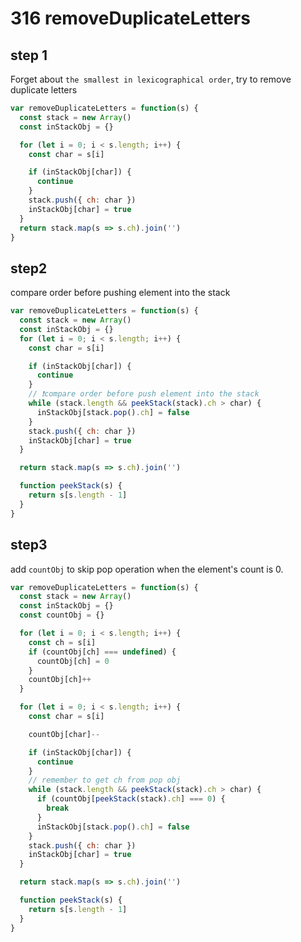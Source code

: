 # 316 removeDuplicateLetters

## step 1
 
Forget about `the smallest in lexicographical order`, try to remove duplicate letters
```js
var removeDuplicateLetters = function(s) {
  const stack = new Array()
  const inStackObj = {}

  for (let i = 0; i < s.length; i++) {
    const char = s[i]

    if (inStackObj[char]) {
      continue
    }
    stack.push({ ch: char })
    inStackObj[char] = true
  }
  return stack.map(s => s.ch).join('')
}
```

## step2
compare order before pushing element into the stack
```js
var removeDuplicateLetters = function(s) {
  const stack = new Array()
  const inStackObj = {}
  for (let i = 0; i < s.length; i++) {
    const char = s[i]

    if (inStackObj[char]) {
      continue
    }
    // ❗compare order before push element into the stack
    while (stack.length && peekStack(stack).ch > char) {
      inStackObj[stack.pop().ch] = false
    }
    stack.push({ ch: char })
    inStackObj[char] = true
  }

  return stack.map(s => s.ch).join('')

  function peekStack(s) {
    return s[s.length - 1]
  }
}
```
## step3
add `countObj` to skip pop operation when the element's count is 0.
```js
var removeDuplicateLetters = function(s) {
  const stack = new Array()
  const inStackObj = {}
  const countObj = {}

  for (let i = 0; i < s.length; i++) {
    const ch = s[i]
    if (countObj[ch] === undefined) {
      countObj[ch] = 0
    }
    countObj[ch]++
  }

  for (let i = 0; i < s.length; i++) {
    const char = s[i]

    countObj[char]--

    if (inStackObj[char]) {
      continue
    }
    // remember to get ch from pop obj
    while (stack.length && peekStack(stack).ch > char) {
      if (countObj[peekStack(stack).ch] === 0) {
        break
      }
      inStackObj[stack.pop().ch] = false
    }
    stack.push({ ch: char })
    inStackObj[char] = true
  }

  return stack.map(s => s.ch).join('')

  function peekStack(s) {
    return s[s.length - 1]
  }
}
```